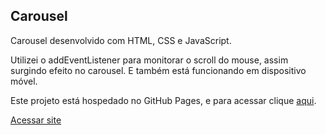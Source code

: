 ## Carousel

Carousel desenvolvido com HTML, CSS e JavaScript.

Utilizei o addEventListener para monitorar o scroll do mouse, assim surgindo efeito no carousel. E também está funcionando em dispositivo móvel.

Este projeto está hospedado no GitHub Pages, e para acessar clique [aqui](https://viniciusmendite.github.io/carousel-html-css-js/).

[Acessar site](https://viniciusmendite.github.io/carousel-html-css-js/)
